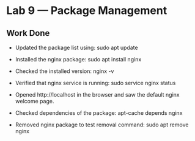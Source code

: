 # Lab 9 — Package Management

## Work Done

- Updated the package list using:
  sudo apt update

- Installed the nginx package:
  sudo apt install nginx

- Checked the installed version:
  nginx -v

- Verified that nginx service is running:
  sudo service nginx status

- Opened http://localhost in the browser and saw the default nginx welcome page.
- Checked dependencies of the package: 
  apt-cache depends nginx

- Removed nginx package to test removal command:
  sudo apt remove nginx

